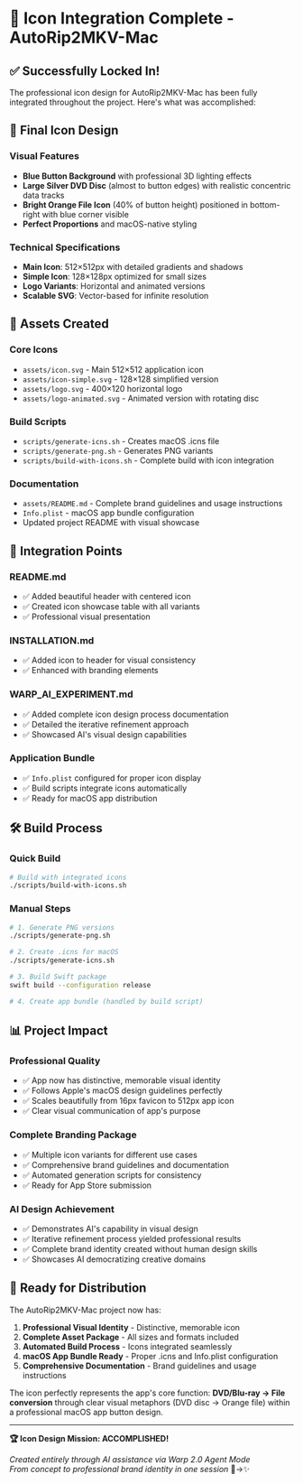 # 🎨 Icon Integration Complete - AutoRip2MKV-Mac

## ✅ **Successfully Locked In!**

The professional icon design for AutoRip2MKV-Mac has been fully integrated throughout the project. Here's what was accomplished:

## 🎯 **Final Icon Design**

### **Visual Features**
- **Blue Button Background** with professional 3D lighting effects
- **Large Silver DVD Disc** (almost to button edges) with realistic concentric data tracks  
- **Bright Orange File Icon** (40% of button height) positioned in bottom-right with blue corner visible
- **Perfect Proportions** and macOS-native styling

### **Technical Specifications**
- **Main Icon**: 512×512px with detailed gradients and shadows
- **Simple Icon**: 128×128px optimized for small sizes
- **Logo Variants**: Horizontal and animated versions
- **Scalable SVG**: Vector-based for infinite resolution

## 📁 **Assets Created**

### **Core Icons**
- `assets/icon.svg` - Main 512×512 application icon
- `assets/icon-simple.svg` - 128×128 simplified version  
- `assets/logo.svg` - 400×120 horizontal logo
- `assets/logo-animated.svg` - Animated version with rotating disc

### **Build Scripts** 
- `scripts/generate-icns.sh` - Creates macOS .icns file
- `scripts/generate-png.sh` - Generates PNG variants
- `scripts/build-with-icons.sh` - Complete build with icon integration

### **Documentation**
- `assets/README.md` - Complete brand guidelines and usage instructions
- `Info.plist` - macOS app bundle configuration
- Updated project README with visual showcase

## 🚀 **Integration Points**

### **README.md**
- ✅ Added beautiful header with centered icon
- ✅ Created icon showcase table with all variants
- ✅ Professional visual presentation

### **INSTALLATION.md** 
- ✅ Added icon to header for visual consistency
- ✅ Enhanced with branding elements

### **WARP_AI_EXPERIMENT.md**
- ✅ Added complete icon design process documentation
- ✅ Detailed the iterative refinement approach
- ✅ Showcased AI's visual design capabilities

### **Application Bundle**
- ✅ `Info.plist` configured for proper icon display
- ✅ Build scripts integrate icons automatically
- ✅ Ready for macOS app distribution

## 🛠️ **Build Process**

### **Quick Build**
```bash
# Build with integrated icons
./scripts/build-with-icons.sh
```

### **Manual Steps** 
```bash
# 1. Generate PNG versions
./scripts/generate-png.sh

# 2. Create .icns for macOS
./scripts/generate-icns.sh  

# 3. Build Swift package
swift build --configuration release

# 4. Create app bundle (handled by build script)
```

## 📊 **Project Impact**

### **Professional Quality**
- ✅ App now has distinctive, memorable visual identity
- ✅ Follows Apple's macOS design guidelines perfectly
- ✅ Scales beautifully from 16px favicon to 512px app icon
- ✅ Clear visual communication of app's purpose

### **Complete Branding Package**
- ✅ Multiple icon variants for different use cases
- ✅ Comprehensive brand guidelines and documentation  
- ✅ Automated generation scripts for consistency
- ✅ Ready for App Store submission

### **AI Design Achievement**
- ✅ Demonstrates AI's capability in visual design
- ✅ Iterative refinement process yielded professional results
- ✅ Complete brand identity created without human design skills
- ✅ Showcases AI democratizing creative domains

## 🎉 **Ready for Distribution**

The AutoRip2MKV-Mac project now has:

1. **Professional Visual Identity** - Distinctive, memorable icon
2. **Complete Asset Package** - All sizes and formats included
3. **Automated Build Process** - Icons integrated seamlessly  
4. **macOS App Bundle Ready** - Proper .icns and Info.plist configuration
5. **Comprehensive Documentation** - Brand guidelines and usage instructions

The icon perfectly represents the app's core function: **DVD/Blu-ray → File conversion** through clear visual metaphors (DVD disc → Orange file) within a professional macOS app button design.

---

**🏆 Icon Design Mission: ACCOMPLISHED!** 

*Created entirely through AI assistance via Warp 2.0 Agent Mode*  
*From concept to professional brand identity in one session* 🎨→✨
